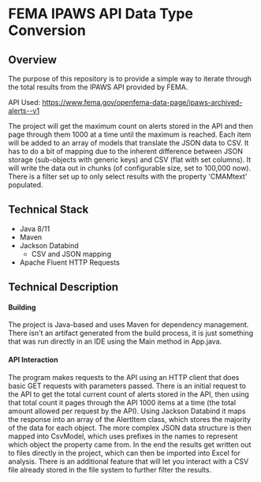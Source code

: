 # FEMA IPAWS API Data Type Conversion

## Overview
The purpose of this repository is to provide a simple way to iterate through the total results from the IPAWS API provided by FEMA.

API Used: https://www.fema.gov/openfema-data-page/ipaws-archived-alerts--v1

The project will get the maximum count on alerts stored in the API and then page through them 1000 at a time until the 
maximum is reached. Each item will be added to an array of models that translate the JSON data to CSV. It has to 
do a bit of mapping due to the inherent difference between JSON storage (sub-objects with generic keys) and CSV 
(flat with set columns). It will write the data out in chunks (of configurable size, set to 100,000 now). There is a filter
set up to only select results with the property 'CMAMtext' populated. 

## Technical Stack
* Java 8/11
* Maven
* Jackson Databind
  * CSV and JSON mapping 
* Apache Fluent HTTP Requests

## Technical Description
#### Building
The project is Java-based and uses Maven for dependency management. There isn't an artifact generated from the build
process, it is just something that was run directly in an IDE using the Main method in App.java.

#### API Interaction
The program makes requests to the API using an HTTP client that does basic GET requests with parameters passed.
There is an initial request to the API to get the total current count of alerts stored in the API, then using that
total count it pages through the API 1000 items at a time (the total amount allowed per request by the API). Using
Jackson Databind it maps the response into an array of the AlertItem class, which stores the majority of the data for
each object. The more complex JSON data structure is then mapped into CsvModel, which uses prefixes in the names to
represent which object the property came from. In the end the results get written out to files directly in the project, 
which can then be imported into Excel for analysis. There is an additional feature that will let you interact with a CSV
file already stored in the file system to further filter the results. 
